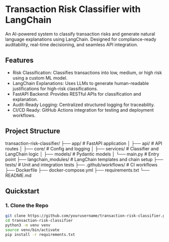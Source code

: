 # Transaction Risk Classifier with LangChain

An AI-powered system to classify transaction risks and generate natural language explanations using LangChain. Designed for compliance-ready auditability, real-time decisioning, and seamless API integration.

## Features

- Risk Classification: Classifies transactions into low, medium, or high risk using a custom ML model.
- LangChain Explanations: Uses LLMs to generate human-readable justifications for high-risk classifications.
- FastAPI Backend: Provides RESTful APIs for classification and explanation.
- Audit-Ready Logging: Centralized structured logging for traceability.
- CI/CD Ready: GitHub Actions integration for testing and deployment workflows.

## Project Structure


transaction-risk-classifier/
├── app/ # FastAPI application
│ ├── api/ # API routes
│ ├── core/ # Config and logging
│ ├── services/ # Classifier and LangChain logic
│ ├── models/ # Pydantic models
│ └── main.py # Entry point
├── langchain_modules/ # LangChain templates and chain setup
├── tests/ # Unit and integration tests
├── .github/workflows/ # CI workflows
├── Dockerfile
├── docker-compose.yml
├── requirements.txt
└── README.md

## Quickstart

### 1. Clone the Repo
```bash
git clone https://github.com/yourusername/transaction-risk-classifier.git
cd transaction-risk-classifier
python3 -m venv venv
source venv/bin/activate
pip install -r requirements.txt

